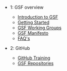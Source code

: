 - 1: GSF overview
  - [Introduction to GSF](Introduction.md)
  - [Getting Started](getting_started.md)
  - [GSF Working Groups](gsf_WGs.md)
  - [GSF Manifesto](gsf_manifesto.md)
  - [FAQ's](faq.md)

- 2: GitHub
  - [GitHub Training]()
  - [GSF Repositories](https://github.com/Green-Software-Foundation)
  



  

